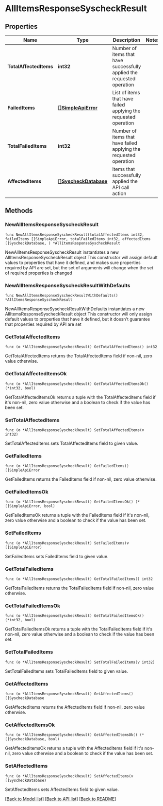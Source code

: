 # AllItemsResponseSyscheckResult

## Properties

Name | Type | Description | Notes
------------ | ------------- | ------------- | -------------
**TotalAffectedItems** | **int32** | Number of items that have successfully applied the requested operation | 
**FailedItems** | [**[]SimpleApiError**](SimpleApiError.md) | List of items that have failed applying the requested operation | 
**TotalFailedItems** | **int32** | Number of items that have failed applying the requested operation | 
**AffectedItems** | [**[]SyscheckDatabase**](SyscheckDatabase.md) | Items that successfully applied the API call action | 

## Methods

### NewAllItemsResponseSyscheckResult

`func NewAllItemsResponseSyscheckResult(totalAffectedItems int32, failedItems []SimpleApiError, totalFailedItems int32, affectedItems []SyscheckDatabase, ) *AllItemsResponseSyscheckResult`

NewAllItemsResponseSyscheckResult instantiates a new AllItemsResponseSyscheckResult object
This constructor will assign default values to properties that have it defined,
and makes sure properties required by API are set, but the set of arguments
will change when the set of required properties is changed

### NewAllItemsResponseSyscheckResultWithDefaults

`func NewAllItemsResponseSyscheckResultWithDefaults() *AllItemsResponseSyscheckResult`

NewAllItemsResponseSyscheckResultWithDefaults instantiates a new AllItemsResponseSyscheckResult object
This constructor will only assign default values to properties that have it defined,
but it doesn't guarantee that properties required by API are set

### GetTotalAffectedItems

`func (o *AllItemsResponseSyscheckResult) GetTotalAffectedItems() int32`

GetTotalAffectedItems returns the TotalAffectedItems field if non-nil, zero value otherwise.

### GetTotalAffectedItemsOk

`func (o *AllItemsResponseSyscheckResult) GetTotalAffectedItemsOk() (*int32, bool)`

GetTotalAffectedItemsOk returns a tuple with the TotalAffectedItems field if it's non-nil, zero value otherwise
and a boolean to check if the value has been set.

### SetTotalAffectedItems

`func (o *AllItemsResponseSyscheckResult) SetTotalAffectedItems(v int32)`

SetTotalAffectedItems sets TotalAffectedItems field to given value.


### GetFailedItems

`func (o *AllItemsResponseSyscheckResult) GetFailedItems() []SimpleApiError`

GetFailedItems returns the FailedItems field if non-nil, zero value otherwise.

### GetFailedItemsOk

`func (o *AllItemsResponseSyscheckResult) GetFailedItemsOk() (*[]SimpleApiError, bool)`

GetFailedItemsOk returns a tuple with the FailedItems field if it's non-nil, zero value otherwise
and a boolean to check if the value has been set.

### SetFailedItems

`func (o *AllItemsResponseSyscheckResult) SetFailedItems(v []SimpleApiError)`

SetFailedItems sets FailedItems field to given value.


### GetTotalFailedItems

`func (o *AllItemsResponseSyscheckResult) GetTotalFailedItems() int32`

GetTotalFailedItems returns the TotalFailedItems field if non-nil, zero value otherwise.

### GetTotalFailedItemsOk

`func (o *AllItemsResponseSyscheckResult) GetTotalFailedItemsOk() (*int32, bool)`

GetTotalFailedItemsOk returns a tuple with the TotalFailedItems field if it's non-nil, zero value otherwise
and a boolean to check if the value has been set.

### SetTotalFailedItems

`func (o *AllItemsResponseSyscheckResult) SetTotalFailedItems(v int32)`

SetTotalFailedItems sets TotalFailedItems field to given value.


### GetAffectedItems

`func (o *AllItemsResponseSyscheckResult) GetAffectedItems() []SyscheckDatabase`

GetAffectedItems returns the AffectedItems field if non-nil, zero value otherwise.

### GetAffectedItemsOk

`func (o *AllItemsResponseSyscheckResult) GetAffectedItemsOk() (*[]SyscheckDatabase, bool)`

GetAffectedItemsOk returns a tuple with the AffectedItems field if it's non-nil, zero value otherwise
and a boolean to check if the value has been set.

### SetAffectedItems

`func (o *AllItemsResponseSyscheckResult) SetAffectedItems(v []SyscheckDatabase)`

SetAffectedItems sets AffectedItems field to given value.



[[Back to Model list]](../README.md#documentation-for-models) [[Back to API list]](../README.md#documentation-for-api-endpoints) [[Back to README]](../README.md)


